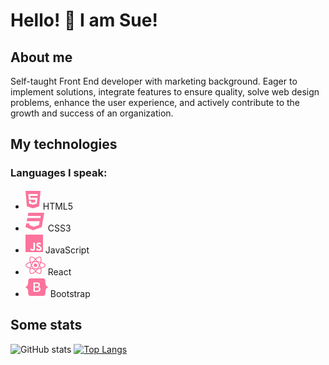# Hello! 👋 I am Sue!

## About me

Self-taught Front End developer with marketing background. Eager to implement solutions, integrate features to ensure quality, solve web design problems, enhance the user experience, and actively contribute to the growth and success of an organization.


## My technologies

### Languages I speak:

- ![HTML5](icons/html5.svg) HTML5
- ![CSS3](icons/css3.svg) CSS3
- ![JavaScript](icons/js.svg) JavaScript
- ![React](icons/react.svg) React
- ![Bootstrap Icon](icons/bootstrap.svg) Bootstrap

## Some stats

![GitHub stats](https://github-readme-stats.vercel.app/api?username=shoproizoshlo&show_icons=true)
[![Top Langs](https://github-readme-stats.vercel.app/api/top-langs/?username=shoproizoshlo&layout=compact)](https://github.com/anuraghazra/github-readme-stats)



